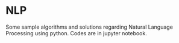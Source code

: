 # NLP
Some sample algorithms and solutions regarding Natural Language Processing using python.
Codes are in jupyter notebook.
